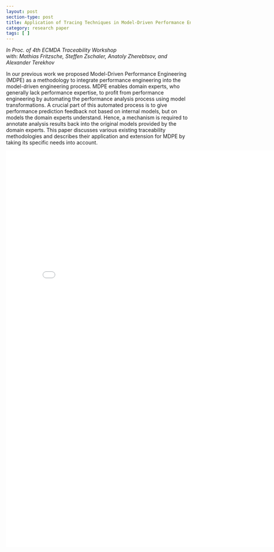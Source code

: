 ```yaml
---
layout: post
section-type: post
title: Application of Tracing Techniques in Model-Driven Performance Engineering
category: research paper
tags: [ ]
---
```

_In Proc. of 4th ECMDA Traceability Workshop_
<br/>with: _Mathias Fritzsche, Steffen Zschaler, Anatoly Zherebtsov, and Alexander Terekhov_

In our previous work we proposed Model-Driven Performance
Engineering (MDPE) as a methodology to integrate performance engineering
into the model-driven engineering process. MDPE enables domain
experts, who generally lack performance expertise, to profit from
performance engineering by automating the performance analysis process
using model transformations. A crucial part of this automated process
is to give performance prediction feedback not based on internal models,
but on models the domain experts understand. Hence, a mechanism
is required to annotate analysis results back into the original models
provided by the domain experts. This paper discusses various existing
traceability methodologies and describes their application and extension
for MDPE by taking its specific needs into account.

<embed src="/publications/2008_ECMDA-TW_MDPETracing.pdf" width="800" height="1080" type='application/pdf'/>
